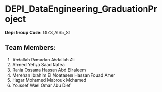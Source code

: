 # DEPI_DataEngineering_GraduationProject

**Depi Group Code:** GIZ3_AIS5_S1

## Team Members:

1. Abdallah Ramadan Abdallah Ali
2. Ahmed Yehya Saad Nafea
3. Rania Ossama Hassan Abd Elhaleem
4. Merehan Ibrahim El Moatasem Hassan Fouad Amer
5. Hagar Mohamed Mabrouk Mohamed
6. Youssef Wael Omar Abu Dief
